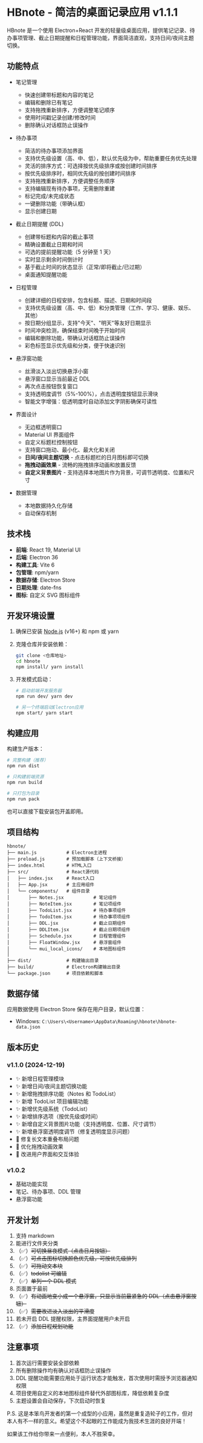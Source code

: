 # HBnote - 简洁的桌面记录应用 v1.1.1

HBnote 是一个使用 Electron+React 开发的轻量级桌面应用，提供笔记记录、待办事项管理、截止日期提醒和日程管理功能，界面简洁直观，支持日间/夜间主题切换。

## 功能特点

- 笔记管理

  - 快速创建带标题和内容的笔记
  - 编辑和删除已有笔记
  - 支持拖拽重新排序，方便调整笔记顺序
  - 使用时间戳记录创建/修改时间
  - 删除确认对话框防止误操作

- 待办事项

  - 简洁的待办事项添加界面
  - 支持优先级设置（高、中、低），默认优先级为中，帮助重要任务优先处理
  - 灵活的排序方式：可选择按优先级排序或按创建时间排序
  - 按优先级排序时，相同优先级的按创建时间排序
  - 支持拖拽重新排序，方便调整任务顺序
  - 支持编辑现有待办事项，无需删除重建
  - 标记完成/未完成状态
  - 一键删除功能（带确认框）
  - 显示创建日期

- 截止日期提醒 (DDL)

  - 创建带标题和内容的截止事项
  - 精确设置截止日期和时间
  - 可选的提前提醒功能（5 分钟至 1 天）
  - 实时显示剩余时间倒计时
  - 基于截止时间的状态显示（正常/即将截止/已过期）
  - 桌面通知提醒功能

- 日程管理

  - 创建详细的日程安排，包含标题、描述、日期和时间段
  - 支持优先级设置（高、中、低）和分类管理（工作、学习、健康、娱乐、其他）
  - 按日期分组显示，支持"今天"、"明天"等友好日期显示
  - 时间冲突检测，确保结束时间晚于开始时间
  - 编辑和删除功能，带确认对话框防止误操作
  - 彩色标签显示优先级和分类，便于快速识别

- 悬浮窗功能

  - 丝滑淡入淡出切换悬浮小窗
  - 悬浮窗口显示当前最近 DDL
  - 再次点击按钮恢复窗口
  - 支持透明度调节（5%-100%），点击透明度按钮显示滑块
  - 智能文字增强：低透明度时自动添加文字阴影确保可读性

- 界面设计

  - 无边框透明窗口
  - Material UI 界面组件
  - 自定义标题栏控制按钮
  - 支持窗口拖动、最小化、最大化和关闭
  - **日间/夜间主题切换** - 点击标题栏的日月图标即可切换
  - **拖拽动画效果** - 流畅的拖拽排序动画和放置反馈
  - **自定义背景图片** - 支持选择本地图片作为背景，可调节透明度、位置和尺寸

- 数据管理
  - 本地数据持久化存储
  - 自动保存机制

## 技术栈

- **前端**: React 19, Material UI
- **后端**: Electron 36
- **构建工具**: Vite 6
- **包管理**: npm/yarn
- **数据存储**: Electron Store
- **日期处理**: date-fns
- **图标**: 自定义 SVG 图标组件

## 开发环境设置

1. 确保已安装 [Node.js](https://nodejs.org/) (v16+) 和 npm 或 yarn

2. 克隆仓库并安装依赖：

   ```bash
   git clone <仓库地址>
   cd hbnote
   npm install/ yarn install
   ```

3. 开发模式启动：

   ```bash
   # 启动前端开发服务器
   npm run dev/ yarn dev

   # 另一个终端启动Electron应用
   npm start/ yarn start
   ```

## 构建应用

构建生产版本：

```bash
# 完整构建（推荐）
npm run dist

# 只构建前端资源
npm run build

# 只打包为目录
npm run pack
```

也可以直接下载安装包开盖即用。

## 项目结构

```
hbnote/
├── main.js           # Electron主进程
├── preload.js        # 预加载脚本（上下文桥接）
├── index.html        # HTML入口
├── src/              # React源代码
│   ├── index.jsx     # React入口
│   ├── App.jsx       # 主应用组件
│   └── components/   # 组件目录
│       ├── Notes.jsx           # 笔记组件
│       ├── NoteItem.jsx        # 笔记项组件
│       ├── TodoList.jsx        # 待办事项组件
│       ├── TodoItem.jsx        # 待办事项项组件
│       ├── DDL.jsx             # 截止日期组件
│       ├── DDLItem.jsx         # 截止日期项组件
│       ├── Schedule.jsx        # 日程管理组件
│       ├── FloatWindow.jsx     # 悬浮窗组件
│       └── mui_local_icons/    # 本地图标组件
│
├── dist/             # 构建输出目录
├── build/            # Electron构建输出目录
└── package.json      # 项目依赖和脚本
```

## 数据存储

应用数据使用 Electron Store 保存在用户目录，默认位置：

- Windows: `C:\Users\<Username>\AppData\Roaming\hbnote\hbnote-data.json`

## 版本历史

### v1.1.0 (2024-12-19)

- ✨ 新增日程管理模块
- ✨ 新增日间/夜间主题切换功能
- ✨ 新增拖拽排序功能（Notes 和 TodoList）
- ✨ 新增 TodoList 项目编辑功能
- ✨ 新增优先级系统（TodoList）
- ✨ 新增排序选项（按优先级或时间）
- ✨ 新增自定义背景图片功能（支持透明度、位置、尺寸调节）
- ✨ 新增悬浮窗透明度调节（修复透明度显示问题）
- 🐛 修复长文本重叠布局问题
- 🎨 优化拖拽动画效果
- 🎨 改进用户界面和交互体验

### v1.0.2

- 基础功能实现
- 笔记、待办事项、DDL 管理
- 悬浮窗功能

## 开发计划

1. 支持 markdown
2. 能进行文件夹分类
3. （✅）~~可切换昼夜模式（点击日月按钮）~~
4. （✅）~~可点击图标切换颜色优先级，可按优先级排列~~
5. （✅）~~可拖动文本块~~
6. （✅）~~todolist 可编辑~~
7. （✅）~~单列一个 DDL 模式~~
8. 页面置于最前
9. （✅）~~有动画地变小成一个悬浮窗，只显示当前最紧急的 DDL（点击悬浮窗按钮）~~
10. （✅）~~需要改进淡入淡出的平滑度~~
11. 若未开启 DDL 提醒权限，主界面提醒用户未开启
12. （✅）~~添加日程规划功能~~

## 注意事项

1. 首次运行需要安装全部依赖
2. 所有删除操作均有确认对话框防止误操作
3. DDL 提醒功能需要应用处于运行状态才能触发，首次使用时需授予浏览器通知权限
4. 项目使用自定义的本地图标组件替代外部图标库，降低依赖复杂度
5. 主题设置会自动保存，下次启动时恢复

P.S. 这是本笨鸟开发者的第一个成型的小应用，虽然是重复造轮子的工作，但对本人有不一样的意义。希望这个不起眼的工作能成为我技术生涯的良好开端！

如果该工作给你带来一点便利，本人不胜荣幸。
